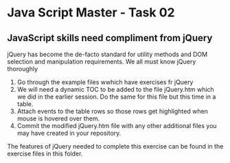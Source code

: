 Java Script Master - Task 02
===========================

## JavaScript skills need compliment from jQuery

jQuery has become the de-facto standard for utility methods and DOM selection and manipulation requirements.  We all must know jQuery thoroughly

1. Go through the example files wwhich have exercises fr jQuery 
2. We will need a dynamic TOC to be added to the file jQuery.htm which we did in the earlier session.  Do the same for this file but this time in a table.
3. Attach events to the table rows so those rows get highlighted when mouse is hovered over them.
4. Commit the modified jQuery.htm file with any other additional files you may have created in your repository.  

The features of jQuery needed to complete this exercise can be found in the exercise files in this folder.